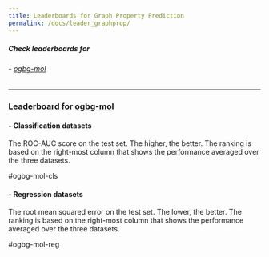 ```yaml
---
title: Leaderboards for Graph Property Prediction
permalink: /docs/leader_graphprop/
---
```


##### Check leaderboards for
###### - [ogbg-mol](#ogbg-mol)

-------------
<a name="ogbg-mol"/>

### Leaderboard for [ogbg-mol](../graphprop/#ogbg-mol)

#### - Classification datasets
The ROC-AUC score on the test set. The higher, the better. The ranking is based on the right-most column that shows the performance averaged over the three datasets.

#ogbg-mol-cls

#### - Regression datasets
The root mean squared error on the test set. The lower, the better. The ranking is based on the right-most column that shows the performance averaged over the three datasets.

#ogbg-mol-reg